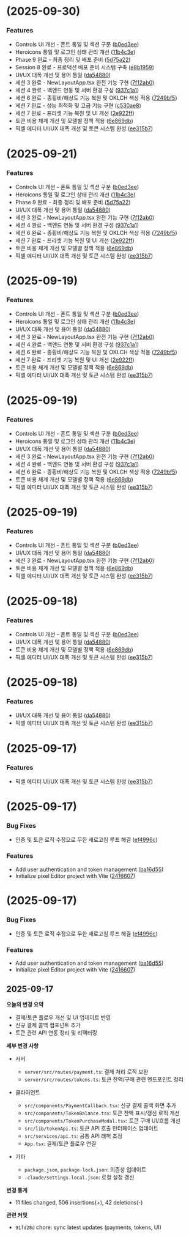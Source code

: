 # [](https://github.com/scarletkim9333-jpg/Pixel-editor-0914/compare/v0.1.1...v) (2025-09-30)


### Features

* Controls UI 개선 - 폰트 통일 및 섹션 구분 ([b0ed3ee](https://github.com/scarletkim9333-jpg/Pixel-editor-0914/commit/b0ed3ee4c7c41b2e002031a3bc160803cb6b6809))
* Heroicons 통일 및 로그인 상태 관리 개선 ([11b4c3e](https://github.com/scarletkim9333-jpg/Pixel-editor-0914/commit/11b4c3e2dca54fef9f3a642b498c5a65a7bf1821))
* Phase 9 완료 - 최종 정리 및 배포 준비 ([5d75a22](https://github.com/scarletkim9333-jpg/Pixel-editor-0914/commit/5d75a225f1eaeec358f15670ba572be01188ae0a))
* Session 8 완료 - 프로덕션 배포 준비 시스템 구축 ([e8b1959](https://github.com/scarletkim9333-jpg/Pixel-editor-0914/commit/e8b1959e43c4b0a20d948719d8afac612220de7e))
* UI/UX 대폭 개선 및 용어 통일 ([da54880](https://github.com/scarletkim9333-jpg/Pixel-editor-0914/commit/da54880e1e2b3bf7a226be1f5ede2fdb0e127ae2))
* 세션 3 완료 - NewLayoutApp.tsx 완전 기능 구현 ([7f12ab0](https://github.com/scarletkim9333-jpg/Pixel-editor-0914/commit/7f12ab00d4fbbc98f8df24ca188424425f33ac69))
* 세션 4 완료 - 백엔드 연동 및 서버 환경 구성 ([937c1a1](https://github.com/scarletkim9333-jpg/Pixel-editor-0914/commit/937c1a19993331696a71aea19ebf35a452a43332))
* 세션 6 완료 - 종횡비/해상도 기능 복원 및 OKLCH 색상 적용 ([7249bf5](https://github.com/scarletkim9333-jpg/Pixel-editor-0914/commit/7249bf5d94923ab0886c47c71e94d3eb77c25887))
* 세션 7 완료 - 성능 최적화 및 고급 기능 구현 ([c530ae8](https://github.com/scarletkim9333-jpg/Pixel-editor-0914/commit/c530ae8e447f53153c0e24bf8c6d8e48b2c49a85))
* 세션 7 완료 - 프리셋 기능 복원 및 UI 개선 ([2e922ff](https://github.com/scarletkim9333-jpg/Pixel-editor-0914/commit/2e922ffb10da0d31c5fec0ed08924ae1df52962a))
* 토큰 비용 체계 개선 및 모델별 정책 적용 ([6e869db](https://github.com/scarletkim9333-jpg/Pixel-editor-0914/commit/6e869db4db1b7c3ec4ede3d7672ec74d47e5db94))
* 픽셀 에디터 UI/UX 대폭 개선 및 토큰 시스템 완성 ([ee315b7](https://github.com/scarletkim9333-jpg/Pixel-editor-0914/commit/ee315b7f793969a182e40b31839c82f979de03d8))



# [](https://github.com/scarletkim9333-jpg/Pixel-editor-0914/compare/v0.1.1...v) (2025-09-21)


### Features

* Controls UI 개선 - 폰트 통일 및 섹션 구분 ([b0ed3ee](https://github.com/scarletkim9333-jpg/Pixel-editor-0914/commit/b0ed3ee4c7c41b2e002031a3bc160803cb6b6809))
* Heroicons 통일 및 로그인 상태 관리 개선 ([11b4c3e](https://github.com/scarletkim9333-jpg/Pixel-editor-0914/commit/11b4c3e2dca54fef9f3a642b498c5a65a7bf1821))
* Phase 9 완료 - 최종 정리 및 배포 준비 ([5d75a22](https://github.com/scarletkim9333-jpg/Pixel-editor-0914/commit/5d75a225f1eaeec358f15670ba572be01188ae0a))
* UI/UX 대폭 개선 및 용어 통일 ([da54880](https://github.com/scarletkim9333-jpg/Pixel-editor-0914/commit/da54880e1e2b3bf7a226be1f5ede2fdb0e127ae2))
* 세션 3 완료 - NewLayoutApp.tsx 완전 기능 구현 ([7f12ab0](https://github.com/scarletkim9333-jpg/Pixel-editor-0914/commit/7f12ab00d4fbbc98f8df24ca188424425f33ac69))
* 세션 4 완료 - 백엔드 연동 및 서버 환경 구성 ([937c1a1](https://github.com/scarletkim9333-jpg/Pixel-editor-0914/commit/937c1a19993331696a71aea19ebf35a452a43332))
* 세션 6 완료 - 종횡비/해상도 기능 복원 및 OKLCH 색상 적용 ([7249bf5](https://github.com/scarletkim9333-jpg/Pixel-editor-0914/commit/7249bf5d94923ab0886c47c71e94d3eb77c25887))
* 세션 7 완료 - 프리셋 기능 복원 및 UI 개선 ([2e922ff](https://github.com/scarletkim9333-jpg/Pixel-editor-0914/commit/2e922ffb10da0d31c5fec0ed08924ae1df52962a))
* 토큰 비용 체계 개선 및 모델별 정책 적용 ([6e869db](https://github.com/scarletkim9333-jpg/Pixel-editor-0914/commit/6e869db4db1b7c3ec4ede3d7672ec74d47e5db94))
* 픽셀 에디터 UI/UX 대폭 개선 및 토큰 시스템 완성 ([ee315b7](https://github.com/scarletkim9333-jpg/Pixel-editor-0914/commit/ee315b7f793969a182e40b31839c82f979de03d8))



# [](https://github.com/scarletkim9333-jpg/Pixel-editor-0914/compare/v0.1.1...v) (2025-09-19)


### Features

* Controls UI 개선 - 폰트 통일 및 섹션 구분 ([b0ed3ee](https://github.com/scarletkim9333-jpg/Pixel-editor-0914/commit/b0ed3ee4c7c41b2e002031a3bc160803cb6b6809))
* Heroicons 통일 및 로그인 상태 관리 개선 ([11b4c3e](https://github.com/scarletkim9333-jpg/Pixel-editor-0914/commit/11b4c3e2dca54fef9f3a642b498c5a65a7bf1821))
* UI/UX 대폭 개선 및 용어 통일 ([da54880](https://github.com/scarletkim9333-jpg/Pixel-editor-0914/commit/da54880e1e2b3bf7a226be1f5ede2fdb0e127ae2))
* 세션 3 완료 - NewLayoutApp.tsx 완전 기능 구현 ([7f12ab0](https://github.com/scarletkim9333-jpg/Pixel-editor-0914/commit/7f12ab00d4fbbc98f8df24ca188424425f33ac69))
* 세션 4 완료 - 백엔드 연동 및 서버 환경 구성 ([937c1a1](https://github.com/scarletkim9333-jpg/Pixel-editor-0914/commit/937c1a19993331696a71aea19ebf35a452a43332))
* 세션 6 완료 - 종횡비/해상도 기능 복원 및 OKLCH 색상 적용 ([7249bf5](https://github.com/scarletkim9333-jpg/Pixel-editor-0914/commit/7249bf5d94923ab0886c47c71e94d3eb77c25887))
* 세션 7 완료 - 프리셋 기능 복원 및 UI 개선 ([2e922ff](https://github.com/scarletkim9333-jpg/Pixel-editor-0914/commit/2e922ffb10da0d31c5fec0ed08924ae1df52962a))
* 토큰 비용 체계 개선 및 모델별 정책 적용 ([6e869db](https://github.com/scarletkim9333-jpg/Pixel-editor-0914/commit/6e869db4db1b7c3ec4ede3d7672ec74d47e5db94))
* 픽셀 에디터 UI/UX 대폭 개선 및 토큰 시스템 완성 ([ee315b7](https://github.com/scarletkim9333-jpg/Pixel-editor-0914/commit/ee315b7f793969a182e40b31839c82f979de03d8))



# [](https://github.com/scarletkim9333-jpg/Pixel-editor-0914/compare/v0.1.1...v) (2025-09-19)


### Features

* Controls UI 개선 - 폰트 통일 및 섹션 구분 ([b0ed3ee](https://github.com/scarletkim9333-jpg/Pixel-editor-0914/commit/b0ed3ee4c7c41b2e002031a3bc160803cb6b6809))
* Heroicons 통일 및 로그인 상태 관리 개선 ([11b4c3e](https://github.com/scarletkim9333-jpg/Pixel-editor-0914/commit/11b4c3e2dca54fef9f3a642b498c5a65a7bf1821))
* UI/UX 대폭 개선 및 용어 통일 ([da54880](https://github.com/scarletkim9333-jpg/Pixel-editor-0914/commit/da54880e1e2b3bf7a226be1f5ede2fdb0e127ae2))
* 세션 3 완료 - NewLayoutApp.tsx 완전 기능 구현 ([7f12ab0](https://github.com/scarletkim9333-jpg/Pixel-editor-0914/commit/7f12ab00d4fbbc98f8df24ca188424425f33ac69))
* 세션 4 완료 - 백엔드 연동 및 서버 환경 구성 ([937c1a1](https://github.com/scarletkim9333-jpg/Pixel-editor-0914/commit/937c1a19993331696a71aea19ebf35a452a43332))
* 세션 6 완료 - 종횡비/해상도 기능 복원 및 OKLCH 색상 적용 ([7249bf5](https://github.com/scarletkim9333-jpg/Pixel-editor-0914/commit/7249bf5d94923ab0886c47c71e94d3eb77c25887))
* 토큰 비용 체계 개선 및 모델별 정책 적용 ([6e869db](https://github.com/scarletkim9333-jpg/Pixel-editor-0914/commit/6e869db4db1b7c3ec4ede3d7672ec74d47e5db94))
* 픽셀 에디터 UI/UX 대폭 개선 및 토큰 시스템 완성 ([ee315b7](https://github.com/scarletkim9333-jpg/Pixel-editor-0914/commit/ee315b7f793969a182e40b31839c82f979de03d8))



# [](https://github.com/scarletkim9333-jpg/Pixel-editor-0914/compare/v0.1.1...v) (2025-09-19)


### Features

* Controls UI 개선 - 폰트 통일 및 섹션 구분 ([b0ed3ee](https://github.com/scarletkim9333-jpg/Pixel-editor-0914/commit/b0ed3ee4c7c41b2e002031a3bc160803cb6b6809))
* UI/UX 대폭 개선 및 용어 통일 ([da54880](https://github.com/scarletkim9333-jpg/Pixel-editor-0914/commit/da54880e1e2b3bf7a226be1f5ede2fdb0e127ae2))
* 세션 3 완료 - NewLayoutApp.tsx 완전 기능 구현 ([7f12ab0](https://github.com/scarletkim9333-jpg/Pixel-editor-0914/commit/7f12ab00d4fbbc98f8df24ca188424425f33ac69))
* 토큰 비용 체계 개선 및 모델별 정책 적용 ([6e869db](https://github.com/scarletkim9333-jpg/Pixel-editor-0914/commit/6e869db4db1b7c3ec4ede3d7672ec74d47e5db94))
* 픽셀 에디터 UI/UX 대폭 개선 및 토큰 시스템 완성 ([ee315b7](https://github.com/scarletkim9333-jpg/Pixel-editor-0914/commit/ee315b7f793969a182e40b31839c82f979de03d8))



# [](https://github.com/scarletkim9333-jpg/Pixel-editor-0914/compare/v0.1.1...v) (2025-09-18)


### Features

* Controls UI 개선 - 폰트 통일 및 섹션 구분 ([b0ed3ee](https://github.com/scarletkim9333-jpg/Pixel-editor-0914/commit/b0ed3ee4c7c41b2e002031a3bc160803cb6b6809))
* UI/UX 대폭 개선 및 용어 통일 ([da54880](https://github.com/scarletkim9333-jpg/Pixel-editor-0914/commit/da54880e1e2b3bf7a226be1f5ede2fdb0e127ae2))
* 토큰 비용 체계 개선 및 모델별 정책 적용 ([6e869db](https://github.com/scarletkim9333-jpg/Pixel-editor-0914/commit/6e869db4db1b7c3ec4ede3d7672ec74d47e5db94))
* 픽셀 에디터 UI/UX 대폭 개선 및 토큰 시스템 완성 ([ee315b7](https://github.com/scarletkim9333-jpg/Pixel-editor-0914/commit/ee315b7f793969a182e40b31839c82f979de03d8))



# [](https://github.com/scarletkim9333-jpg/Pixel-editor-0914/compare/v0.1.1...v) (2025-09-18)


### Features

* UI/UX 대폭 개선 및 용어 통일 ([da54880](https://github.com/scarletkim9333-jpg/Pixel-editor-0914/commit/da54880e1e2b3bf7a226be1f5ede2fdb0e127ae2))
* 픽셀 에디터 UI/UX 대폭 개선 및 토큰 시스템 완성 ([ee315b7](https://github.com/scarletkim9333-jpg/Pixel-editor-0914/commit/ee315b7f793969a182e40b31839c82f979de03d8))



# [](https://github.com/scarletkim9333-jpg/Pixel-editor-0914/compare/v0.1.1...v) (2025-09-17)


### Features

* 픽셀 에디터 UI/UX 대폭 개선 및 토큰 시스템 완성 ([ee315b7](https://github.com/scarletkim9333-jpg/Pixel-editor-0914/commit/ee315b7f793969a182e40b31839c82f979de03d8))



#  (2025-09-17)


### Bug Fixes

* 인증 및 토큰 로직 수정으로 무한 새로고침 루프 해결 ([ef4996c](https://github.com/scarletkim9333-jpg/Pixel-editor-0914/commit/ef4996ca47c4586bf8572e3b08b24cd4db6a6b9b))


### Features

* Add user authentication and token management ([ba16d55](https://github.com/scarletkim9333-jpg/Pixel-editor-0914/commit/ba16d5514a42c0ddb181a58c8d906dd20c336e7e))
* Initialize pixel Editor project with Vite ([2416607](https://github.com/scarletkim9333-jpg/Pixel-editor-0914/commit/24166072d612363b2e2d4533e73b20fb9e9e4828))



#  (2025-09-17)


### Bug Fixes

* 인증 및 토큰 로직 수정으로 무한 새로고침 루프 해결 ([ef4996c](https://github.com/scarletkim9333-jpg/Pixel-editor-0914/commit/ef4996ca47c4586bf8572e3b08b24cd4db6a6b9b))


### Features

* Add user authentication and token management ([ba16d55](https://github.com/scarletkim9333-jpg/Pixel-editor-0914/commit/ba16d5514a42c0ddb181a58c8d906dd20c336e7e))
* Initialize pixel Editor project with Vite ([2416607](https://github.com/scarletkim9333-jpg/Pixel-editor-0914/commit/24166072d612363b2e2d4533e73b20fb9e9e4828))



## 2025-09-17

**오늘의 변경 요약**

- 결제/토큰 플로우 개선 및 UI 업데이트 반영
- 신규 결제 콜백 컴포넌트 추가
- 토큰 관련 API 연동 정리 및 리팩터링

**세부 변경 사항**

- 서버
  - `server/src/routes/payment.ts`: 결제 처리 로직 보완
  - `server/src/routes/tokens.ts`: 토큰 잔액/구매 관련 엔드포인트 정리

- 클라이언트
  - `src/components/PaymentCallback.tsx`: 신규 결제 콜백 화면 추가
  - `src/components/TokenBalance.tsx`: 토큰 잔액 표시/갱신 로직 개선
  - `src/components/TokenPurchaseModal.tsx`: 토큰 구매 UI/흐름 개선
  - `src/lib/tokenApi.ts`: 토큰 API 호출 인터페이스 업데이트
  - `src/services/api.ts`: 공통 API 래퍼 조정
  - `App.tsx`: 결제/토큰 플로우 연결

- 기타
  - `package.json`, `package-lock.json`: 의존성 업데이트
  - `.claude/settings.local.json`: 로컬 설정 갱신

**변경 통계**

- 11 files changed, 506 insertions(+), 42 deletions(-)

**관련 커밋**

- `91fd28d` chore: sync latest updates (payments, tokens, UI)


